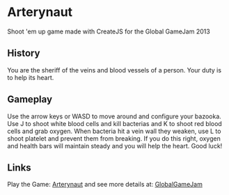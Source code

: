 Arterynaut
==========

Shoot 'em up game made with CreateJS for the Global GameJam 2013

History
----------
You are the sheriff of the veins and blood vessels of a person. Your duty is to help its heart. 

Gameplay
----------
Use the arrow keys or WASD to move around and configure your bazooka. Use J to shoot white blood cells and kill bacterias and K to shoot red blood cells and grab oxygen. When bacteria hit a vein wall they weaken, use L to shoot platelet and prevent them from breaking. If you do this right, oxygen and health bars will maintain steady and you will help the heart. Good luck!

Links
----------
Play the Game: [Arterynaut][] and see more details at: [GlobalGameJam][]

[Arterynaut]: http://arterynaut.com.ar/
[GlobalGameJam]: http://globalgamejam.org/2013/arterynaut

